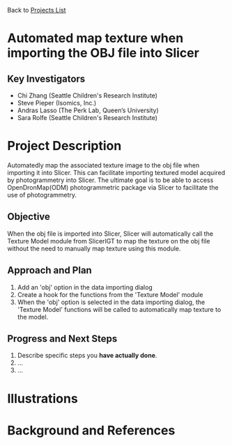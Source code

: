 Back to [Projects List](../../README.md#ProjectsList)

# Automated map texture when importing the OBJ file into Slicer

## Key Investigators

- Chi Zhang (Seattle Children's Research Institute)
- Steve Pieper (Isomics, Inc.)
- Andras Lasso (The Perk Lab, Queen’s University)
- Sara Rolfe (Seattle Children's Research Institute)

# Project Description

<!-- Add a short paragraph describing the project. -->
Automatedly map the associated texture image to the obj file when importing it into Slicer. This can facilitate importing textured model acquired by photogrammetry into Slicer. The ultimate goal is to be able to access OpenDronMap(ODM) photogrammetric package via Slicer to facilitate the use of photogrammetry.

## Objective

<!-- Describe here WHAT you would like to achieve (what you will have as end result). -->

When the obj file is imported into Slicer, Slicer will automatically call the Texture Model module from SlicerIGT to map the texture on the obj file without the need to manually map texture using this module.

## Approach and Plan

<!-- Describe here HOW you would like to achieve the objectives stated above. -->

1. Add an 'obj' option in the data importing dialog
1. Create a hook for the functions from the 'Texture Model' module
1. When the 'obj' option is selected in the data importing dialog, the 'Texture Model' functions will be called to automatically map texture to the model.

## Progress and Next Steps

<!-- Update this section as you make progress, describing of what you have ACTUALLY DONE. If there are specific steps that you could not complete then you can describe them here, too. -->

1. Describe specific steps you **have actually done**.
1. ...
1. ...

# Illustrations

<!-- Add pictures and links to videos that demonstrate what has been accomplished.
![Description of picture](Example2.jpg)
![Some more images](Example2.jpg)
-->

# Background and References

<!-- If you developed any software, include link to the source code repository. If possible, also add links to sample data, and to any relevant publications. -->
